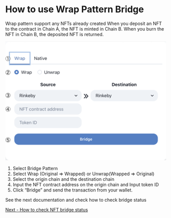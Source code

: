# How to use Wrap Pattern Bridge

Wrap pattern support any NFTs already created When you deposit an NFT to the contract in Chain A, the NFT is minted in Chain B. When you burn the NFT in Chain B, the deposited NFT is returned.

![](<../.gitbook/assets/image (1) (1).png>)

1. Select Bridge Pattern
2. Select Wrap (Original ⇒ Wrapped) or Unwrap(Wrapped ⇒ Original)
3. Select the origin chain and the destination chain
4. Input the NFT contract address on the origin chain and Input token ID
5. Click “Bridge” and send the transaction from your wallet.



See the next documentation and check how to check bridge status

[Next - How to check NFT bridge status](https://app.gitbook.com/o/-MYcZuSaxXsqK9KwuDwj/s/jt6Fy23jaZg0jRJETYkk/\~/changes/I6Qcq1BlfcvFhwzd296h/operation-guide/how-to-check-nft-bridge-status)
